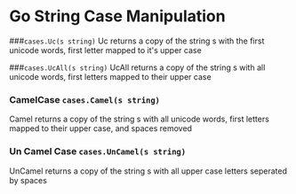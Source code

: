 Go String Case Manipulation
===========================

###`cases.Uc(s string)`
Uc returns a copy of the string s with the first unicode words, first letter mapped to it's upper case  

###`cases.UcAll(s string)`
UcAll returns a copy of the string s with all unicode words, first letters mapped to their upper case

### CamelCase `cases.Camel(s string)` 
Camel returns a copy of the string s with all unicode words, first letters mapped to their upper case, and spaces removed 

### Un Camel Case `cases.UnCamel(s string)` 
UnCamel returns a copy of the string s with all upper case letters seperated by spaces
